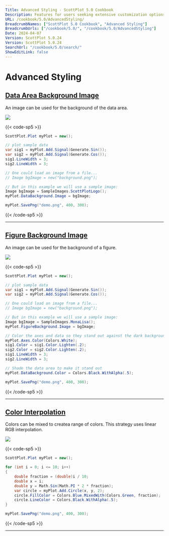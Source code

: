 ```yaml
---
Title: Advanced Styling - ScottPlot 5.0 Cookbook
Description: Features for users seeking extensive customization options.
URL: /cookbook/5.0/AdvancedStyling/
BreadcrumbNames: ["ScottPlot 5.0 Cookbook", "Advanced Styling"]
BreadcrumbUrls: ["/cookbook/5.0/", "/cookbook/5.0/AdvancedStyling"]
Date: 2024-04-07
Version: ScottPlot 5.0.24
Version: ScottPlot 5.0.24
SearchUrl: "/cookbook/5.0/search/"
ShowEditLink: false
---
```


# Advanced Styling


<h2><a href='/cookbook/5.0/AdvancedStyling/AdvancedStylingDataBackground'>Data Area Background Image</a></h2>

An image can be used for the background of the data area.

[![](/cookbook/5.0/images/AdvancedStylingDataBackground.png?240407170921)](/cookbook/5.0/images/AdvancedStylingDataBackground.png?240407170921)

{{< code-sp5 >}}

```cs
ScottPlot.Plot myPlot = new();

// plot sample data
var sig1 = myPlot.Add.Signal(Generate.Sin());
var sig2 = myPlot.Add.Signal(Generate.Cos());
sig1.LineWidth = 3;
sig2.LineWidth = 3;

// One could load an image from a file...
// Image bgImage = new("background.png");

// But in this example we will use a sample image:
Image bgImage = SampleImages.ScottPlotLogo();
myPlot.DataBackground.Image = bgImage;

myPlot.SavePng("demo.png", 400, 300);

```

{{< /code-sp5 >}}

<hr class='my-5 invisible'>


<h2><a href='/cookbook/5.0/AdvancedStyling/AdvancedStylingFigureBackground'>Figure Background Image</a></h2>

An image can be used for the background of a figure.

[![](/cookbook/5.0/images/AdvancedStylingFigureBackground.png?240407170921)](/cookbook/5.0/images/AdvancedStylingFigureBackground.png?240407170921)

{{< code-sp5 >}}

```cs
ScottPlot.Plot myPlot = new();

// plot sample data
var sig1 = myPlot.Add.Signal(Generate.Sin());
var sig2 = myPlot.Add.Signal(Generate.Cos());

// One could load an image from a file...
// Image bgImage = new("background.png");

// But in this example we will use a sample image:
Image bgImage = SampleImages.MonaLisa();
myPlot.FigureBackground.Image = bgImage;

// Color the axes and data so they stand out against the dark background
myPlot.Axes.Color(Colors.White);
sig1.Color = sig1.Color.Lighten(.2);
sig2.Color = sig2.Color.Lighten(.2);
sig1.LineWidth = 3;
sig2.LineWidth = 3;

// Shade the data area to make it stand out
myPlot.DataBackground.Color = Colors.Black.WithAlpha(.5);

myPlot.SavePng("demo.png", 400, 300);

```

{{< /code-sp5 >}}

<hr class='my-5 invisible'>


<h2><a href='/cookbook/5.0/AdvancedStyling/ColorInterpolation'>Color Interpolation</a></h2>

Colors can be mixed to createa range of colors. This strategy uses linear RGB interpolation.

[![](/cookbook/5.0/images/ColorInterpolation.png?240407170921)](/cookbook/5.0/images/ColorInterpolation.png?240407170921)

{{< code-sp5 >}}

```cs
ScottPlot.Plot myPlot = new();

for (int i = 0; i <= 10; i++)
{
    double fraction = (double)i / 10;
    double x = i;
    double y = Math.Sin(Math.PI * 2 * fraction);
    var circle = myPlot.Add.Circle(x, y, 2);
    circle.FillColor = Colors.Blue.MixedWith(Colors.Green, fraction);
    circle.LineColor = Colors.Black.WithAlpha(.5);
}

myPlot.SavePng("demo.png", 400, 300);

```

{{< /code-sp5 >}}

<hr class='my-5 invisible'>

